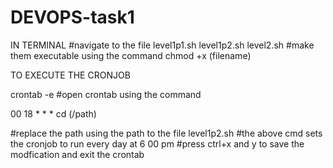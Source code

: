# DEVOPS-task1

IN TERMINAL
#navigate to the file level1p1.sh level1p2.sh level2.sh
#make them executable using the command chmod +x (filename)

TO EXECUTE THE CRONJOB

crontab -e
#open crontab using the command  

00 18 * * * cd (/path)

#replace the path using the path to the file level1p2.sh
#the above cmd sets the cronjob to run every day at 6 00 pm
#press ctrl+x and y to save the modfication and exit the crontab


